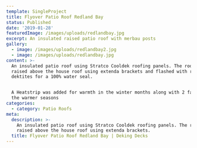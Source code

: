 ```yaml
---
template: SingleProject
title: Flyover Patio Roof Redland Bay
status: Published
date: '2019-01-28'
featuredImage: /images/uploads/redlandbay.jpg
excerpt: An insulated raised patio roof with merbau posts
gallery:
  - image: /images/uploads/redlandbay2.jpg
  - image: /images/uploads/redlandbay.jpg
content: >-
  An insulated patio roof using Stratco Cooldek roofing panels. The roof was
  raised above the house roof using extenda brackets and flashed with rubber
  dektites for a 100% water seal.


  A Heatstrip was added for warmth in the winter months along with 2 fans for
  the warmer seasons
categories:
  - category: Patio Roofs
meta:
  description: >-
    An insulated patio roof using Stratco Cooldek roofing panels. The roof was
    raised above the house roof using extenda brackets.
  title: Flyover Patio Roof Redland Bay | Deking Decks
---
```


